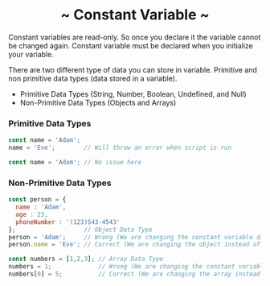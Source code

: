 <h1 align='center'>~ Constant Variable ~</h1>

<p>Constant variables are read-only. So once you declare it the variable cannot be changed again. Constant variable must be declared when you initialize your variable.</p>

<p>There are two different type of data you can store in variable. Primitive and non primitive data types (data stored in a variable).</p>

<ul>
  <li>Primitive Data Types (String, Number, Boolean, Undefined, and Null)</li>
  <li>Non-Primitive Data Types (Objects and Arrays)</li>
</ul>

<h3>Primitive Data Types</h3>

```javascript
const name = 'Adam';
name = 'Eve';        // Will throw an error when script is run
```

```javascript
const name = 'Adam'; // No issue here
```

<h3>Non-Primitive Data Types</h3>

```javascript
const person = { 
  name : 'Adam',
  age : 23,
  phoneNumber : '(123)543-4543'
};                   // Object Data Type
person = 'Adam';     // Wrong (We are changing the constant variable directly)
person.name = 'Eve'; // Correct (We are changing the object instead of the variable itself)
```

```javascript
const numbers = [1,2,3]; // Array Data Type 
numbers = 1;             // Wrong (We are changing the constant variable directly)
numbers[0] = 5;          // Correct (We are changing the array instead of the variable itself)
```
